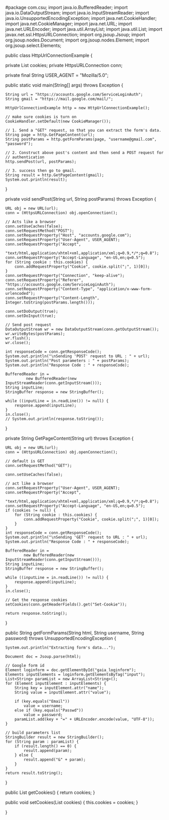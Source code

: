 #package com.csu;
import java.io.BufferedReader;
import java.io.DataOutputStream;
import java.io.InputStreamReader;
import java.io.UnsupportedEncodingException;
import java.net.CookieHandler;
import java.net.CookieManager;
import java.net.URL;
import java.net.URLEncoder;
import java.util.ArrayList;
import java.util.List;
import javax.net.ssl.HttpsURLConnection;
import org.jsoup.Jsoup;
import org.jsoup.nodes.Document;
import org.jsoup.nodes.Element;
import org.jsoup.select.Elements;

public class HttpUrlConnectionExample {

  private List<String> cookies;
  private HttpsURLConnection conn;

  private final String USER_AGENT = "Mozilla/5.0";

  public static void main(String[] args) throws Exception {

	String url = "https://accounts.google.com/ServiceLoginAuth";
	String gmail = "https://mail.google.com/mail/";

	HttpUrlConnectionExample http = new HttpUrlConnectionExample();

	// make sure cookies is turn on
	CookieHandler.setDefault(new CookieManager());

	// 1. Send a "GET" request, so that you can extract the form's data.
	String page = http.GetPageContent(url);
	String postParams = http.getFormParams(page, "username@gmail.com", "password");

	// 2. Construct above post's content and then send a POST request for
	// authentication
	http.sendPost(url, postParams);

	// 3. success then go to gmail.
	String result = http.GetPageContent(gmail);
	System.out.println(result);
  }

  private void sendPost(String url, String postParams) throws Exception {

	URL obj = new URL(url);
	conn = (HttpsURLConnection) obj.openConnection();

	// Acts like a browser
	conn.setUseCaches(false);
	conn.setRequestMethod("POST");
	conn.setRequestProperty("Host", "accounts.google.com");
	conn.setRequestProperty("User-Agent", USER_AGENT);
	conn.setRequestProperty("Accept",
		"text/html,application/xhtml+xml,application/xml;q=0.9,*/*;q=0.8");
	conn.setRequestProperty("Accept-Language", "en-US,en;q=0.5");
	for (String cookie : this.cookies) {
		conn.addRequestProperty("Cookie", cookie.split(";", 1)[0]);
	}
	conn.setRequestProperty("Connection", "keep-alive");
	conn.setRequestProperty("Referer", "https://accounts.google.com/ServiceLoginAuth");
	conn.setRequestProperty("Content-Type", "application/x-www-form-urlencoded");
	conn.setRequestProperty("Content-Length", Integer.toString(postParams.length()));

	conn.setDoOutput(true);
	conn.setDoInput(true);

	// Send post request
	DataOutputStream wr = new DataOutputStream(conn.getOutputStream());
	wr.writeBytes(postParams);
	wr.flush();
	wr.close();

	int responseCode = conn.getResponseCode();
	System.out.println("\nSending 'POST' request to URL : " + url);
	System.out.println("Post parameters : " + postParams);
	System.out.println("Response Code : " + responseCode);

	BufferedReader in =
             new BufferedReader(new InputStreamReader(conn.getInputStream()));
	String inputLine;
	StringBuffer response = new StringBuffer();

	while ((inputLine = in.readLine()) != null) {
		response.append(inputLine);
	}
	in.close();
	// System.out.println(response.toString());

  }

  private String GetPageContent(String url) throws Exception {

	URL obj = new URL(url);
	conn = (HttpsURLConnection) obj.openConnection();

	// default is GET
	conn.setRequestMethod("GET");

	conn.setUseCaches(false);

	// act like a browser
	conn.setRequestProperty("User-Agent", USER_AGENT);
	conn.setRequestProperty("Accept",
		"text/html,application/xhtml+xml,application/xml;q=0.9,*/*;q=0.8");
	conn.setRequestProperty("Accept-Language", "en-US,en;q=0.5");
	if (cookies != null) {
		for (String cookie : this.cookies) {
			conn.addRequestProperty("Cookie", cookie.split(";", 1)[0]);
		}
	}
	int responseCode = conn.getResponseCode();
	System.out.println("\nSending 'GET' request to URL : " + url);
	System.out.println("Response Code : " + responseCode);

	BufferedReader in =
            new BufferedReader(new InputStreamReader(conn.getInputStream()));
	String inputLine;
	StringBuffer response = new StringBuffer();

	while ((inputLine = in.readLine()) != null) {
		response.append(inputLine);
	}
	in.close();

	// Get the response cookies
	setCookies(conn.getHeaderFields().get("Set-Cookie"));

	return response.toString();

  }

  public String getFormParams(String html, String username, String password)
		throws UnsupportedEncodingException {

	System.out.println("Extracting form's data...");

	Document doc = Jsoup.parse(html);

	// Google form id
	Element loginform = doc.getElementById("gaia_loginform");
	Elements inputElements = loginform.getElementsByTag("input");
	List<String> paramList = new ArrayList<String>();
	for (Element inputElement : inputElements) {
		String key = inputElement.attr("name");
		String value = inputElement.attr("value");

		if (key.equals("Email"))
			value = username;
		else if (key.equals("Passwd"))
			value = password;
		paramList.add(key + "=" + URLEncoder.encode(value, "UTF-8"));
	}

	// build parameters list
	StringBuilder result = new StringBuilder();
	for (String param : paramList) {
		if (result.length() == 0) {
			result.append(param);
		} else {
			result.append("&" + param);
		}
	}
	return result.toString();
  }

  public List<String> getCookies() {
	return cookies;
  }

  public void setCookies(List<String> cookies) {
	  this.cookies = cookies;
  }

}
